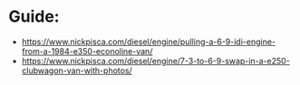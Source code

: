 # Guide:
- https://www.nickpisca.com/diesel/engine/pulling-a-6-9-idi-engine-from-a-1984-e350-econoline-van/
- https://www.nickpisca.com/diesel/engine/7-3-to-6-9-swap-in-a-e250-clubwagon-van-with-photos/
